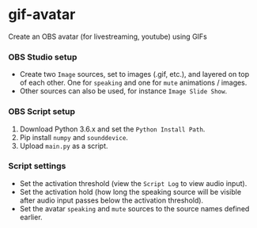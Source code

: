 # gif-avatar
 Create an OBS avatar (for livestreaming, youtube) using GIFs

### OBS Studio setup
 - Create two `Image` sources, set to images (.gif, etc.), and layered on top of each other. One for `speaking` and one for `mute` animations / images.
 - Other sources can also be used, for instance `Image Slide Show`.

### OBS Script setup
 1. Download Python 3.6.x and set the `Python Install Path`.
 2. Pip install `numpy` and `sounddevice`.
 3. Upload `main.py` as a script.

### Script settings
 - Set the activation threshold (view the `Script Log` to view audio input).
 - Set the activation hold (how long the speaking source will be visible after audio input passes below the activation threshold).
 - Set the avatar `speaking` and `mute` sources to the source names defined earlier.